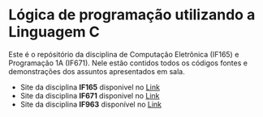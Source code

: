 # Lógica de programação utilizando a Linguagem C


Este é o repósitório da disciplina de Computação Eletrônica (IF165) e Programação 1A (IF671).
Nele estão contidos todos os códigos fontes e demonstrações dos assuntos apresentados em sala.

- Site da disciplina **IF165** disponivel no [Link](https://sites.google.com/cin.ufpe.br/if165)
- Site da disciplina **IF671** disponivel no [Link](https://sites.google.com/cin.ufpe.br/icsa/if671-programação)
- Site da disciplina **IF963** disponível no [Link](https://sites.google.com/cin.ufpe.br/icsa/if963-programação-1a)
